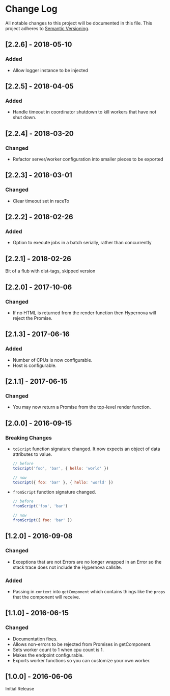 # Change Log

All notable changes to this project will be documented in this file.
This project adheres to [Semantic Versioning](http://semver.org/).

## [2.2.6] - 2018-05-10

### Added

- Allow logger instance to be injected

## [2.2.5] - 2018-04-05

### Added

- Handle timeout in coordinator shutdown to kill workers that have not shut down.

## [2.2.4] - 2018-03-20

### Changed

- Refactor server/worker configuration into smaller pieces to be exported

## [2.2.3] - 2018-03-01

### Changed

- Clear timeout set in raceTo

## [2.2.2] - 2018-02-26

### Added

- Option to execute jobs in a batch serially, rather than concurrently

## [2.2.1] - 2018-02-26

Bit of a flub with dist-tags, skipped version

## [2.2.0] - 2017-10-06

### Changed

- If no HTML is returned from the render function then Hypernova will reject the Promise.

## [2.1.3] - 2017-06-16

### Added

- Number of CPUs is now configurable.
- Host is configurable.


## [2.1.1] - 2017-06-15

### Changed

- You may now return a Promise from the top-level render function.


## [2.0.0] - 2016-09-15

### Breaking Changes

- `toScript` function signature changed. It now expects an object of data attributes to value.

  ```js
  // before
  toScript('foo', 'bar', { hello: 'world' })

  // now
  toScript({ foo: 'bar' }, { hello: 'world' })
  ```

- `fromScript` function signature changed.

  ```js
  // before
  fromScript('foo', 'bar')

  // now
  fromScript({ foo: 'bar' })
  ```

## [1.2.0] - 2016-09-08

### Changed

- Exceptions that are not Errors are no longer wrapped in an Error so the stack trace does not
  include the Hypernova callsite.

### Added

- Passing in `context` into `getComponent` which contains things like the `props` that the
  component will receive.

## [1.1.0] - 2016-06-15

### Changed

- Documentation fixes.
- Allows non-errors to be rejected from Promises in getComponent.
- Sets worker count to 1 when cpu count is 1.
- Makes the endpoint configurable.
- Exports worker functions so you can customize your own worker.

## [1.0.0] - 2016-06-06

Initial Release
